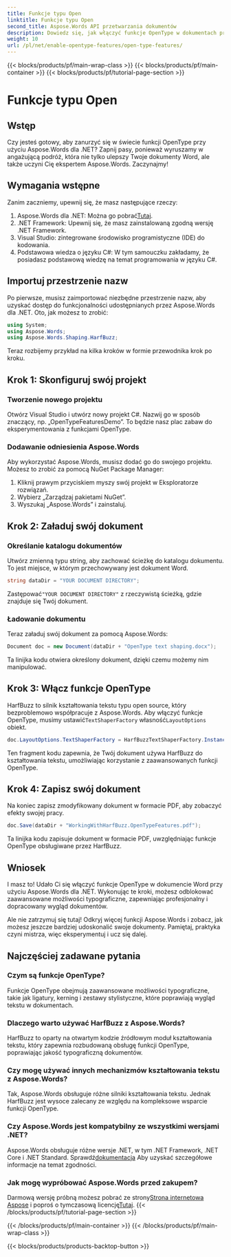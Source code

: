 ```yaml
---
title: Funkcje typu Open
linktitle: Funkcje typu Open
second_title: Aspose.Words API przetwarzania dokumentów
description: Dowiedz się, jak włączyć funkcje OpenType w dokumentach programu Word przy użyciu Aspose.Words dla platformy .NET, korzystając ze szczegółowego przewodnika krok po kroku.
weight: 10
url: /pl/net/enable-opentype-features/open-type-features/
---
```


{{< blocks/products/pf/main-wrap-class >}}
{{< blocks/products/pf/main-container >}}
{{< blocks/products/pf/tutorial-page-section >}}

# Funkcje typu Open

## Wstęp

Czy jesteś gotowy, aby zanurzyć się w świecie funkcji OpenType przy użyciu Aspose.Words dla .NET? Zapnij pasy, ponieważ wyruszamy w angażującą podróż, która nie tylko ulepszy Twoje dokumenty Word, ale także uczyni Cię ekspertem Aspose.Words. Zaczynajmy!

## Wymagania wstępne

Zanim zaczniemy, upewnij się, że masz następujące rzeczy:

1.  Aspose.Words dla .NET: Można go pobrać[Tutaj](https://releases.aspose.com/words/net/).
2. .NET Framework: Upewnij się, że masz zainstalowaną zgodną wersję .NET Framework.
3. Visual Studio: zintegrowane środowisko programistyczne (IDE) do kodowania.
4. Podstawowa wiedza o języku C#: W tym samouczku zakładamy, że posiadasz podstawową wiedzę na temat programowania w języku C#.

## Importuj przestrzenie nazw

Po pierwsze, musisz zaimportować niezbędne przestrzenie nazw, aby uzyskać dostęp do funkcjonalności udostępnianych przez Aspose.Words dla .NET. Oto, jak możesz to zrobić:

```csharp
using System;
using Aspose.Words;
using Aspose.Words.Shaping.HarfBuzz;
```

Teraz rozbijemy przykład na kilka kroków w formie przewodnika krok po kroku.

## Krok 1: Skonfiguruj swój projekt

### Tworzenie nowego projektu

Otwórz Visual Studio i utwórz nowy projekt C#. Nazwij go w sposób znaczący, np. „OpenTypeFeaturesDemo”. To będzie nasz plac zabaw do eksperymentowania z funkcjami OpenType.

### Dodawanie odniesienia Aspose.Words

Aby wykorzystać Aspose.Words, musisz dodać go do swojego projektu. Możesz to zrobić za pomocą NuGet Package Manager:

1. Kliknij prawym przyciskiem myszy swój projekt w Eksploratorze rozwiązań.
2. Wybierz „Zarządzaj pakietami NuGet”.
3. Wyszukaj „Aspose.Words” i zainstaluj.

## Krok 2: Załaduj swój dokument

### Określanie katalogu dokumentów

Utwórz zmienną typu string, aby zachować ścieżkę do katalogu dokumentu. To jest miejsce, w którym przechowywany jest dokument Word.

```csharp
string dataDir = "YOUR DOCUMENT DIRECTORY";
```

 Zastępować`"YOUR DOCUMENT DIRECTORY"` z rzeczywistą ścieżką, gdzie znajduje się Twój dokument.

### Ładowanie dokumentu

Teraz załaduj swój dokument za pomocą Aspose.Words:

```csharp
Document doc = new Document(dataDir + "OpenType text shaping.docx");
```

Ta linijka kodu otwiera określony dokument, dzięki czemu możemy nim manipulować.

## Krok 3: Włącz funkcje OpenType

 HarfBuzz to silnik kształtowania tekstu typu open source, który bezproblemowo współpracuje z Aspose.Words. Aby włączyć funkcje OpenType, musimy ustawić`TextShaperFactory` własność`LayoutOptions` obiekt.

```csharp
doc.LayoutOptions.TextShaperFactory = HarfBuzzTextShaperFactory.Instance;
```

Ten fragment kodu zapewnia, że Twój dokument używa HarfBuzz do kształtowania tekstu, umożliwiając korzystanie z zaawansowanych funkcji OpenType.

## Krok 4: Zapisz swój dokument

Na koniec zapisz zmodyfikowany dokument w formacie PDF, aby zobaczyć efekty swojej pracy.

```csharp
doc.Save(dataDir + "WorkingWithHarfBuzz.OpenTypeFeatures.pdf");
```

Ta linijka kodu zapisuje dokument w formacie PDF, uwzględniając funkcje OpenType obsługiwane przez HarfBuzz.

## Wniosek

I masz to! Udało Ci się włączyć funkcje OpenType w dokumencie Word przy użyciu Aspose.Words dla .NET. Wykonując te kroki, możesz odblokować zaawansowane możliwości typograficzne, zapewniając profesjonalny i dopracowany wygląd dokumentów.

Ale nie zatrzymuj się tutaj! Odkryj więcej funkcji Aspose.Words i zobacz, jak możesz jeszcze bardziej udoskonalić swoje dokumenty. Pamiętaj, praktyka czyni mistrza, więc eksperymentuj i ucz się dalej.

## Najczęściej zadawane pytania

### Czym są funkcje OpenType?
Funkcje OpenType obejmują zaawansowane możliwości typograficzne, takie jak ligatury, kerning i zestawy stylistyczne, które poprawiają wygląd tekstu w dokumentach.

### Dlaczego warto używać HarfBuzz z Aspose.Words?
HarfBuzz to oparty na otwartym kodzie źródłowym moduł kształtowania tekstu, który zapewnia rozbudowaną obsługę funkcji OpenType, poprawiając jakość typograficzną dokumentów.

### Czy mogę używać innych mechanizmów kształtowania tekstu z Aspose.Words?
Tak, Aspose.Words obsługuje różne silniki kształtowania tekstu. Jednak HarfBuzz jest wysoce zalecany ze względu na kompleksowe wsparcie funkcji OpenType.

### Czy Aspose.Words jest kompatybilny ze wszystkimi wersjami .NET?
 Aspose.Words obsługuje różne wersje .NET, w tym .NET Framework, .NET Core i .NET Standard. Sprawdź[dokumentacja](https://reference.aspose.com/words/net/) Aby uzyskać szczegółowe informacje na temat zgodności.

### Jak mogę wypróbować Aspose.Words przed zakupem?
 Darmową wersję próbną możesz pobrać ze strony[Strona internetowa Aspose](https://releases.aspose.com/) i poproś o tymczasową licencję[Tutaj](https://purchase.aspose.com/temporary-license/).
{{< /blocks/products/pf/tutorial-page-section >}}

{{< /blocks/products/pf/main-container >}}
{{< /blocks/products/pf/main-wrap-class >}}

{{< blocks/products/products-backtop-button >}}
